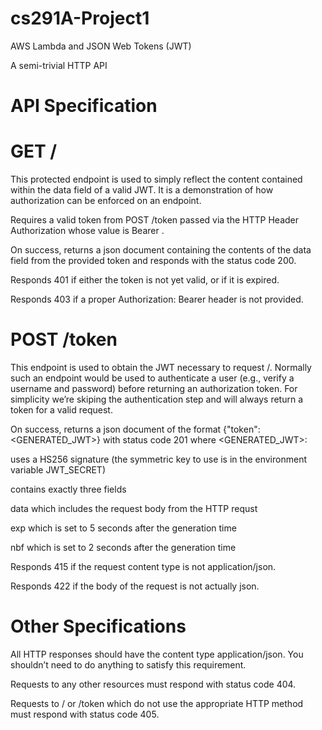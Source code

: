 # cs291A-Project1
AWS Lambda and JSON Web Tokens (JWT)


A semi-trivial HTTP API


# API Specification
# GET /

This protected endpoint is used to simply reflect the content contained within the data field of a valid JWT. It is a demonstration of how authorization can be enforced on an endpoint.

Requires a valid token from POST /token passed via the HTTP Header Authorization whose value is Bearer <TOKEN>.

On success, returns a json document containing the contents of the data field from the provided token and responds with the status code 200.

Responds 401 if either the token is not yet valid, or if it is expired.

Responds 403 if a proper Authorization: Bearer <TOKEN> header is not provided.

# POST /token

This endpoint is used to obtain the JWT necessary to request /. Normally such an endpoint would be used to authenticate a user (e.g., verify a username and password) before returning an authorization token. For simplicity we’re skiping the authentication step and will always return a token for a valid request.

On success, returns a json document of the format {"token": <GENERATED_JWT>} with status code 201 where <GENERATED_JWT>:

uses a HS256 signature (the symmetric key to use is in the environment variable JWT_SECRET)

contains exactly three fields

data which includes the request body from the HTTP requst

exp which is set to 5 seconds after the generation time

nbf which is set to 2 seconds after the generation time

Responds 415 if the request content type is not application/json.

Responds 422 if the body of the request is not actually json.

# Other Specifications

All HTTP responses should have the content type application/json. You shouldn’t need to do anything to satisfy this requirement.

Requests to any other resources must respond with status code 404.

Requests to / or /token which do not use the appropriate HTTP method must respond with status code 405.
